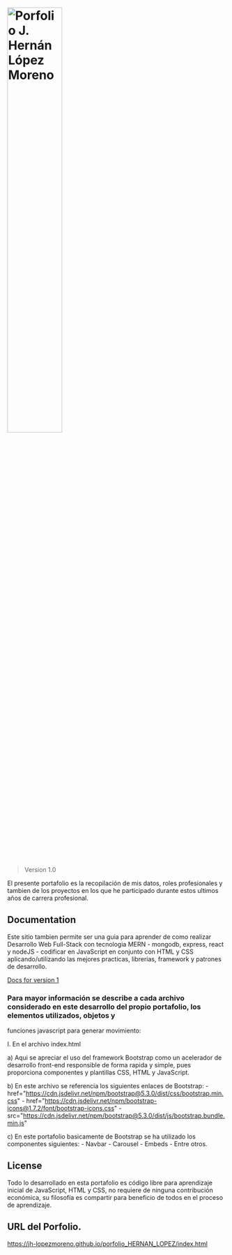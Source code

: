 <h1><img src="" alt="Porfolio J. Hernán López Moreno" width="50%"></h1>

> Version 1.0

El presente portafolio es la recopilación de mis datos, roles profesionales y tambien de los proyectos en los que he participado durante estos ultimos años de carrera profesional.

## Documentation

Este sitio tambien permite ser una guia para aprender de como realizar Desarrollo Web Full-Stack con tecnologia MERN - mongodb, express, react y 
nodeJS - codificar en JavaScript en conjunto con HTML y CSS aplicando/utilizando las mejores practicas, librerias, framework y patrones de desarrollo. 

[Docs for version 1](https://jh-lopezmoreno.github.io/porfolio_HERNAN_LOPEZ/docs)

### Para mayor información se describe a cada archivo considerado en este desarrollo del propio portafolio, los elementos utilizados, objetos y 
funciones javascript para generar movimiento:

I. En el archivo index.html
   
   a) Aqui se apreciar el uso del framework Bootstrap como un acelerador de desarrollo front-end responsible de forma rapida y simple, pues proporciona 
      componentes y plantillas CSS, HTML y JavaScript.

   b) En este archivo se referencia los siguientes enlaces de Bootstrap:
         - href="https://cdn.jsdelivr.net/npm/bootstrap@5.3.0/dist/css/bootstrap.min.css"
         - href="https://cdn.jsdelivr.net/npm/bootstrap-icons@1.7.2/font/bootstrap-icons.css"
         - src="https://cdn.jsdelivr.net/npm/bootstrap@5.3.0/dist/js/bootstrap.bundle.min.js"

   c) En este portafolio basicamente de Bootstrap se ha utilizado los componentes siguientes:
         - Navbar
         - Carousel
         - Embeds
         - Entre otros.

## License

Todo lo desarrollado en esta portafolio es código libre para aprendizaje inicial de JavaScript, HTML y CSS, no requiere de ninguna contribución económica, su filosofía es compartir para beneficio de todos en el proceso de aprendizaje.

## URL del Porfolio.

https://jh-lopezmoreno.github.io/porfolio_HERNAN_LOPEZ/index.html
